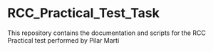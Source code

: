 # RCC_Practical_Test_Task
This repository contains the documentation and scripts for the RCC Practical test performed by Pilar Marti
